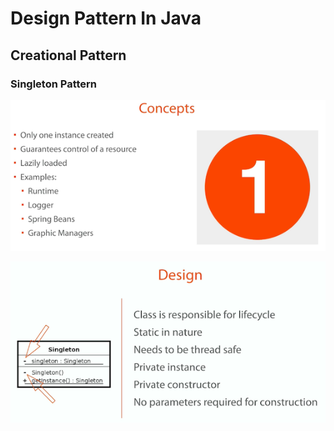 # Design Pattern In Java
## Creational Pattern
### Singleton Pattern
![Screenshot](creational/screenshots/singleton/concept.png)

![Screenshot](creational/screenshots/singleton/design.png)
